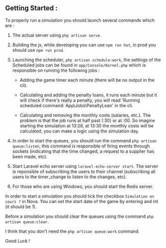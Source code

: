 ## Getting Started :
To properly run a simulation you should launch several commands which are : 

1. The actual server using `php artisan serve`.

2. Building the js, while developing you can use `npm run hot`, in prod you should use `npm run prod`.

3. Launching the scheduler, `php artisan schedule:work`, the settings of the Scheduled jobs can be found in `app/Console/Kernel.php` which is responsible on running the following jobs :  
    - Adding the game timer each minute (there will be no output in the cli).
     
    - Calculating and adding the penalty loans, it runs each minute but it will check if there's really a penalty, you will read 'Running scheduled command: App\Jobs\PenaltyLoan' in the cli.
     
    - Calculating and removing the monthly costs (salaries, etc.). The problem is that the job runs at half past (:30) or at :00. So imagine starting the simulation at 13:28, at 13:30 the monthly costs will be calculated, you can make a logic using the simulation day.

4. In order to start the queues, you should run the command `php artisan queue:listen`, this command is responsible of firing events through sockets (indicating that the time changed, a request to a supplier has been made, etc).

5. Start Laravel echo server using `laravel-echo-server start`. The server is reponsible of subscribing the users to their channel (subscribing all users to the timer_change to listen to the changes, etc).

6. For those who are using Windows, you should start the Redis server.

In order to start a simulation you should tick the checkbox `Simulation en cours ?` in Nova. You can set the start date of the game by entering and int (it should be 1). 

Before a simulation you should clear the queues using the command `php artisan queue:clear`.

I think that you don't need the `php artisan queue:work` command. 

Good Luck ! 
